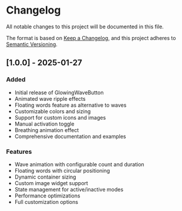 # Changelog

All notable changes to this project will be documented in this file.

The format is based on [Keep a Changelog](https://keepachangelog.com/en/1.0.0/),
and this project adheres to [Semantic Versioning](https://semver.org/spec/v2.0.0.html).

## [1.0.0] - 2025-01-27

### Added
- Initial release of GlowingWaveButton
- Animated wave ripple effects
- Floating words feature as alternative to waves
- Customizable colors and sizing
- Support for custom icons and images
- Manual activation toggle
- Breathing animation effect
- Comprehensive documentation and examples

### Features
- Wave animation with configurable count and duration
- Floating words with circular positioning
- Dynamic container sizing
- Custom image widget support
- State management for active/inactive modes
- Performance optimizations
- Full customization options
